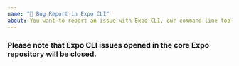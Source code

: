 ```yaml
---
name: "🐛 Bug Report in Expo CLI"
about: You want to report an issue with Expo CLI, our command line tool.
---
```


<!--
  This is not the repository for Expo CLI. Please post this issue in the https://github.com/expo/expo-cli repo instead.
-->

### Please note that Expo CLI issues opened in the core Expo repository will be closed.

